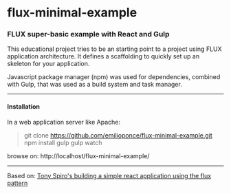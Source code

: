 # flux-minimal-example

### FLUX super-basic example with React and Gulp

This educational project tries to be an starting point to a project using FLUX application architecture. It defines a scaffolding to quickly set up an skeleton for your application.

Javascript package manager (npm) was used for dependencies, combined with Gulp, that was used as a build system and task manager.

---

#### Installation

In a web application server like Apache:

>git clone https://github.com/emilioponce/flux-minimal-example.git
>npm install
>gulp
>gulp watch

browse on: http://localhost/flux-minimal-example/


---

Based on: [Tony Spiro's building a simple react application using the flux pattern](http://tonyspiro.com/building-a-simple-react-application-using-the-flux-pattern/)
